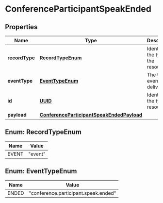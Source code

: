 # ConferenceParticipantSpeakEnded

## Properties
Name | Type | Description | Notes
------------ | ------------- | ------------- | -------------
**recordType** | [**RecordTypeEnum**](#RecordTypeEnum) | Identifies the type of the resource. |  [optional]
**eventType** | [**EventTypeEnum**](#EventTypeEnum) | The type of event being delivered. |  [optional]
**id** | [**UUID**](UUID.md) | Identifies the type of resource. |  [optional]
**payload** | [**ConferenceParticipantSpeakEndedPayload**](ConferenceParticipantSpeakEndedPayload.md) |  |  [optional]

<a name="RecordTypeEnum"></a>
## Enum: RecordTypeEnum
Name | Value
---- | -----
EVENT | &quot;event&quot;

<a name="EventTypeEnum"></a>
## Enum: EventTypeEnum
Name | Value
---- | -----
ENDED | &quot;conference.participant.speak.ended&quot;
